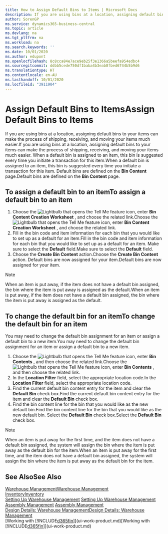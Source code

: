```yaml
---
title: How to Assign Default Bins to Items | Microsoft Docs
description: If you are using bins at a location, assigning default bins to your items can make the process of shipping, receiving, and moving your items much easier. When a default bin is assigned to an item, this bin is suggested every time you initiate a transaction for this item.
author: SorenGP
ms.service: dynamics365-business-central
ms.topic: article
ms.devlang: na
ms.tgt_pltfrm: na
ms.workload: na
ms.search.keywords: ''
ms.date: 10/01/2020
ms.author: edupont
ms.openlocfilehash: 8c8cca84e7ace9eb25f3e1366a5beefa954edbc4
ms.sourcegitcommit: ddbb5cede750df1baba4b3eab8fbed6744b5b9d6
ms.translationtype: HT
ms.contentlocale: en-AU
ms.lasthandoff: 10/01/2020
ms.locfileid: "3911904"
---
```

# <a name="assign-default-bins-to-items"></a><span data-ttu-id="098a8-104">Assign Default Bins to Items</span><span class="sxs-lookup"><span data-stu-id="098a8-104">Assign Default Bins to Items</span></span>
<span data-ttu-id="098a8-105">If you are using bins at a location, assigning default bins to your items can make the process of shipping, receiving, and moving your items much easier.</span><span class="sxs-lookup"><span data-stu-id="098a8-105">If you are using bins at a location, assigning default bins to your items can make the process of shipping, receiving, and moving your items much easier.</span></span> <span data-ttu-id="098a8-106">When a default bin is assigned to an item, this bin is suggested every time you initiate a transaction for this item.</span><span class="sxs-lookup"><span data-stu-id="098a8-106">When a default bin is assigned to an item, this bin is suggested every time you initiate a transaction for this item.</span></span> <span data-ttu-id="098a8-107">Default bins are defined on the **Bin Content** page.</span><span class="sxs-lookup"><span data-stu-id="098a8-107">Default bins are defined on the **Bin Content** page.</span></span>  

## <a name="to-assign-a-default-bin-to-an-item"></a><span data-ttu-id="098a8-108">To assign a default bin to an item</span><span class="sxs-lookup"><span data-stu-id="098a8-108">To assign a default bin to an item</span></span>
1.  <span data-ttu-id="098a8-109">Choose the ![Lightbulb that opens the Tell Me feature](media/ui-search/search_small.png "Tell me what you want to do") icon, enter **Bin Content Creation Worksheet** , and choose the related link.</span><span class="sxs-lookup"><span data-stu-id="098a8-109">Choose the ![Lightbulb that opens the Tell Me feature](media/ui-search/search_small.png "Tell me what you want to do") icon, enter **Bin Content Creation Worksheet** , and choose the related link.</span></span>  
2.  <span data-ttu-id="098a8-110">Fill in the bin code and item information for each bin that you would like to set up as a default for an item.</span><span class="sxs-lookup"><span data-stu-id="098a8-110">Fill in the bin code and item information for each bin that you would like to set up as a default for an item.</span></span> <span data-ttu-id="098a8-111">Make sure to select the **Default** field.</span><span class="sxs-lookup"><span data-stu-id="098a8-111">Make sure to select the **Default** field.</span></span>  
3.  <span data-ttu-id="098a8-112">Choose the **Create Bin Content** action.</span><span class="sxs-lookup"><span data-stu-id="098a8-112">Choose the **Create Bin Content** action.</span></span> <span data-ttu-id="098a8-113">Default bins are now assigned for your item.</span><span class="sxs-lookup"><span data-stu-id="098a8-113">Default bins are now assigned for your item.</span></span>  

> [!NOTE]  
>  <span data-ttu-id="098a8-114">When an item is put away, if the item does not have a default bin assigned, the bin where the item is put away is assigned as the default.</span><span class="sxs-lookup"><span data-stu-id="098a8-114">When an item is put away, if the item does not have a default bin assigned, the bin where the item is put away is assigned as the default.</span></span>  

## <a name="to-change-the-default-bin-for-an-item"></a><span data-ttu-id="098a8-115">To change the default bin for an item</span><span class="sxs-lookup"><span data-stu-id="098a8-115">To change the default bin for an item</span></span>  
<span data-ttu-id="098a8-116">You may need to change the default bin assignment for an item or assign a default bin to a new item.</span><span class="sxs-lookup"><span data-stu-id="098a8-116">You may need to change the default bin assignment for an item or assign a default bin to a new item.</span></span>    
1.  <span data-ttu-id="098a8-117">Choose the ![Lightbulb that opens the Tell Me feature](media/ui-search/search_small.png "Tell me what you want to do") icon, enter **Bin Contents** , and then choose the related link.</span><span class="sxs-lookup"><span data-stu-id="098a8-117">Choose the ![Lightbulb that opens the Tell Me feature](media/ui-search/search_small.png "Tell me what you want to do") icon, enter **Bin Contents** , and then choose the related link.</span></span>  
2.  <span data-ttu-id="098a8-118">In the **Location Filter** field, select the appropriate location code.</span><span class="sxs-lookup"><span data-stu-id="098a8-118">In the **Location Filter** field, select the appropriate location code.</span></span>  
3.  <span data-ttu-id="098a8-119">Find the current default bin content entry for the item and clear the **Default Bin** check box.</span><span class="sxs-lookup"><span data-stu-id="098a8-119">Find the current default bin content entry for the item and clear the **Default Bin** check box.</span></span>  
4.  <span data-ttu-id="098a8-120">Find the bin content line for the bin that you would like as the new default bin.</span><span class="sxs-lookup"><span data-stu-id="098a8-120">Find the bin content line for the bin that you would like as the new default bin.</span></span> <span data-ttu-id="098a8-121">Select the **Default Bin** check box.</span><span class="sxs-lookup"><span data-stu-id="098a8-121">Select the **Default Bin** check box.</span></span>  

> [!NOTE]  
>  <span data-ttu-id="098a8-122">When an item is put away for the first time, and the item does not have a default bin assigned, the system will assign the bin where the item is put away as the default bin for the item.</span><span class="sxs-lookup"><span data-stu-id="098a8-122">When an item is put away for the first time, and the item does not have a default bin assigned, the system will assign the bin where the item is put away as the default bin for the item.</span></span>  

## <a name="see-also"></a><span data-ttu-id="098a8-123">See Also</span><span class="sxs-lookup"><span data-stu-id="098a8-123">See Also</span></span>  
[<span data-ttu-id="098a8-124">Warehouse Management</span><span class="sxs-lookup"><span data-stu-id="098a8-124">Warehouse Management</span></span>](warehouse-manage-warehouse.md)  
[<span data-ttu-id="098a8-125">Inventory</span><span class="sxs-lookup"><span data-stu-id="098a8-125">Inventory</span></span>](inventory-manage-inventory.md)  
<span data-ttu-id="098a8-126">[Setting Up Warehouse Management](warehouse-setup-warehouse.md)   </span><span class="sxs-lookup"><span data-stu-id="098a8-126">[Setting Up Warehouse Management](warehouse-setup-warehouse.md)   </span></span>  
<span data-ttu-id="098a8-127">[Assembly Management](assembly-assemble-items.md)  </span><span class="sxs-lookup"><span data-stu-id="098a8-127">[Assembly Management](assembly-assemble-items.md)  </span></span>  
[<span data-ttu-id="098a8-128">Design Details: Warehouse Management</span><span class="sxs-lookup"><span data-stu-id="098a8-128">Design Details: Warehouse Management</span></span>](design-details-warehouse-management.md)  
<span data-ttu-id="098a8-129">[Working with [!INCLUDE[d365fin](includes/d365fin_md.md)]](ui-work-product.md)</span><span class="sxs-lookup"><span data-stu-id="098a8-129">[Working with [!INCLUDE[d365fin](includes/d365fin_md.md)]](ui-work-product.md)</span></span>
